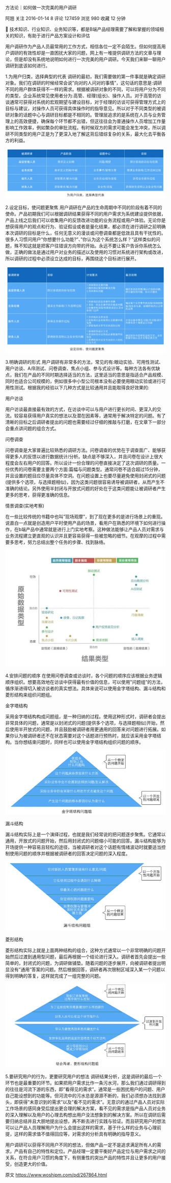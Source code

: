 方法论｜如何做一次完美的用户调研

阿翘
关注
2016-01-14
8 评论
127459 浏览
980 收藏
12 分钟

🔗 技术知识、行业知识、业务知识等，都是B端产品经理需要了解和掌握的领域相关的知识，有助于进行产品方案设计和评估

用户调研作为产品人员最常用的工作方式，相信各位一定不会陌生。但如何提高用户调研的有效性却是一直困扰大家的问题，网上有一堆提供调研方法的文章与理论，但是却没有系统地说明如何进行一次完美的用户调研。今天我们来聊一聊用户调研到底该如何进行。

1.为用户归类，选择典型的代表
调研的最初，我们需要做的第一件事就是确定调研对象。我们在调研的时候经常会说”向对的人问对的事情”，这句话的意思是:调研不同的用户群体获得不一样的需求。根据被调研对象的不同，可以将用户分为不同的类型，企业系统常见使用者分为:高管、经理(组长)、操作人员。对于高管的访谈通常可获得对系统的宏观期望与建设目标，对于经理的访谈可获得管理方式上的目标与建议，对操作人员可获得具体操作时的指导意见。所以对于不同类型的被调研对象的话题中心与调研目标都是不相同的。管理层追求的是系统在人员与业务管理上的高效便捷，确保每个环节都不出错，但这往往会为普通操作人员增加工作量影响工作效率，例如繁杂的审批流程。有时候双方的需求可能会发生冲突，所以调研不同类型的用户正是为了更深入地了解这背后错综复杂的关系，最大化去平衡各方的利益。

![为用户归类，选择典型的代表](./image.png)

2.设定目标，使问题更聚焦
用户调研在产品的生命周期中不同的阶段有着不同的使命。产品初期我们可以根据调研结果获得不同的用户需求为系统建设提供依据，产品上线之后我们可以收集用户的反馈改进功能的业务流程或用户体验。无论你是想获得用户的观点和行为、验证假设或者是量化结果，都必须在进行调研之前明确本次调研的目标是什么，任何无意义的漫谈或问卷调查都是低效且具有干扰性的。很多人习惯问用户”你想要什么功能?”、”你认为这个系统怎么样？”这样类似的问题，殊不知这就是把客户往错误方向带的开始。永远不要让客户告诉你系统怎么做，正确的做法是通过用户对业务的描述以及使用的习惯对系统进行架构或改进，所以调研的过程中必须设立达成的目标，再围绕这个目标进行展开。

![设定目标，使问题更聚焦](./image1.png)


3.明确调研的形式
用户调研有非常多的方法，常见的有:眼动实验、可用性测试、用户访谈、A/B测试、问卷调查、焦点小组、参与式设计等。每种方法各有优缺点，我们在产品的不同时期选择适当的方法，这里适当的意思是指适合产品规模、同时也适合公司规模的，例如很多中小型公司根本没有必要使用眼动实验或进行可用性测试。根据我的经验以下几种方式是比较通用并且能取得良好效果的:

用户访谈

用户访谈最直接最有效的方式，在访谈中可以与用户进行更长时间、更深入的交流。较容易获得用户真实的想法以及潜在因素等，通常用于解决特定的问题。有了清晰的目标之后调研者提出的问题也需要经过仔细的推敲与打磨，在文章下一部分会重点讲问题的组合方式。

问卷调查

问卷调查是大家普遍比较熟悉的调研方法。问卷调查的优势在于调查面广、能够获得更多人的反馈以进行数据统计/分析。缺点是不够深入，并且问卷在设计上很大程度会左右用户的回答。所以设计一份合理的问卷直接决定了这次调研的质量。一份优秀的问卷需要主要两个方面:篇幅与问题类型。通常问卷不适合超过15分钟，并且设置的题目应尽量具体不空洞。在问题设置上也要尽量避免使用封闭式的问题(提供多个选项，与选择题相似)，因为这类问题很容易诱导被调研者，从而产生不准确的结论。另外使用半封闭与开放式问题的好处在于这类问题能让被调研者产生更多的思考，获得更准确的信息。

情景调查(实地考察)

在一些比较传统的书籍中也叫”现场观摩”，到了现在更多的是进行场景上的重现。说直白一点就是创造用户平时使用产品的场景，看用户在熟悉的环境下如何进行操作，在b端产品中通常就是进行上门实地考察。这种做法能够让产品人员对需求与业务流程建立更直观的认识并且更容易获得一些被忽略的细节。在观摩的过程中需要多思考，努力总结出整个任务的步骤、找到脉络。

![from tencent ued](./image2.png)

4.安排问题的顺序
在使用问卷调查或访谈时，各个问题的顺序应该根据业务逻辑顺序组织。想要高效地在访谈中获得最有价值的信息，可以使用”问题组”的方法，循序渐进得切入被访谈者的真实想法。具体来说可以使用金字塔结构、漏斗结构和菱形结构来组织问题组。

金字塔结构

采用金字塔结构构成问题组，是一种归纳的过程。使用这种形式时，调研者会提出非常具体的问题，通常是以封闭式的问题(提供多个选项，与选择题相似)开始，然后使用半开放式的问题，并且鼓励被调研者用更通用的回答来对问题进行拓展。如果你认为被调研者还不在状态需要对这个话题进行预热时，就应该采用金字塔结构。当你想结束问题时，同样也可以使用金字塔结构组织问题的顺序。

![金字塔结构](./image3.png)


漏斗结构

漏斗结构实际上是一个演绎过程，也就是我们经常说的把问题逐步聚焦。它通常以通用，开放式的问题开始，然后用封闭式的问题缩小可能的回答。漏斗结构能够为开场提供一种容易且轻松的途径，当被调研者对这个话题有情绪波动时就要适当控制使用问题的顺序并根据被调研者的回答决定问题的深入程度。

![漏斗结构](./image4.png)

菱形结构

菱形结构实际上就是上面两种结构的组合，这种方式通常以一个非常明确的问题开始然后过渡到通用型问题，最后再根据一个结论进行深入。调研者首先会提出一些简单的，封闭式的问题，为调研做铺垫。随着问题的逐步展开，向被调研者提出明显没有”通用”答案的问题。然后根据回答，调研者再次限制区域深入某一个问题以得到明确的答复，这样就完成了一组完整的问题。

![菱形结构](./image5.png)


5.要研究用户的行为，更要研究用户的想法
调研结果分析，这是调研的最后一个环节也是最重要的环节。如果把用户需求比作一条污水河，那么我们通过调研得到的往往是河流下游的东西，即”看得见的需求”。通常是一些困扰用户的问题、用户自己能设想到的功能等。但河流中的污水总是源源不断的，我们必须想办法找到源头，即获得”未意识到的需求”以及”看不见的需求”。无意识的通过产品人员对实际工作场景的感同身受后提出更合理的解决方案，看不见的需求是指产品人员对业务的深入理解以及用户的心理去构想出用户没法想象到的解决方案。所以在调研后需要归纳总结并且大胆地提出设想，再不断去进行实践与验证。而且研究用户的想法可以让产品人员理解用户为什么会提出这样的需求，基于什么样的业务与心理前提，这样的需求值不值得回应等，对需求的分析具有明确的指导意义。

用户调研可以获得不同用户不同的想法，但做产品一定不是追求满足所有人的需求，产品有自己的特性和定位。产品经理一定要平衡好产品定位与用户需求之间的关系，在符合用户习惯的角度下，有侧重性的突出产品的特性并且让更多的用户接受，创造更大的价值。


原文
https://www.woshipm.com/pd/267864.html
